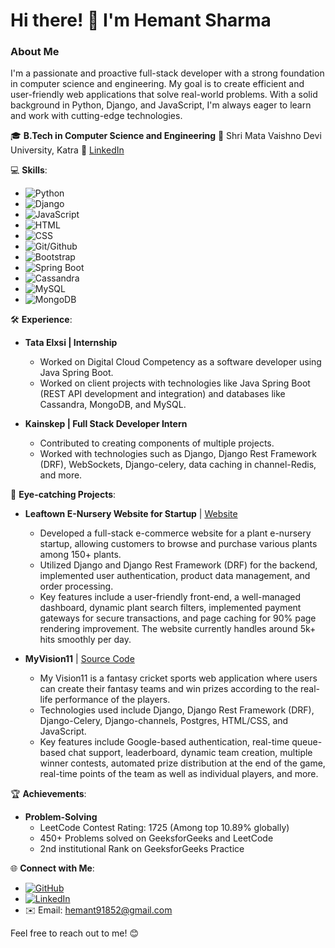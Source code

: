 # Hi there! 👋 I'm Hemant Sharma

### About Me

I'm a passionate and proactive full-stack developer with a strong foundation in computer science and engineering. My goal is to create efficient and user-friendly web applications that solve real-world problems. With a solid background in Python, Django, and JavaScript, I'm always eager to learn and work with cutting-edge technologies.

🎓 **B.Tech in Computer Science and Engineering**
📍 Shri Mata Vaishno Devi University, Katra
🔗 [LinkedIn](https://www.linkedin.com/in/hemantsharma)

💻 **Skills**:
- ![Python](https://img.shields.io/badge/-Python-3776AB?style=flat-square&logo=python&logoColor=white)
- ![Django](https://img.shields.io/badge/-Django-092E20?style=flat-square&logo=django&logoColor=white)
- ![JavaScript](https://img.shields.io/badge/-JavaScript-F7DF1E?style=flat-square&logo=javascript&logoColor=black)
- ![HTML](https://img.shields.io/badge/-HTML-E34F26?style=flat-square&logo=html5&logoColor=white)
- ![CSS](https://img.shields.io/badge/-CSS-1572B6?style=flat-square&logo=css3&logoColor=white)
- ![Git/Github](https://img.shields.io/badge/-Git/Github-181717?style=flat-square&logo=github&logoColor=white)
- ![Bootstrap](https://img.shields.io/badge/-Bootstrap-7952B3?style=flat-square&logo=bootstrap&logoColor=white)
- ![Spring Boot](https://img.shields.io/badge/-Spring%20Boot-6DB33F?style=flat-square&logo=spring&logoColor=white)
- ![Cassandra](https://img.shields.io/badge/-Cassandra-1287B1?style=flat-square&logo=apache-cassandra&logoColor=white)
- ![MySQL](https://img.shields.io/badge/-MySQL-4479A1?style=flat-square&logo=mysql&logoColor=white)
- ![MongoDB](https://img.shields.io/badge/-MongoDB-47A248?style=flat-square&logo=mongodb&logoColor=white)

🛠️ **Experience**:
- **Tata Elxsi | Internship**
  - Worked on Digital Cloud Competency as a software developer using Java Spring Boot.
  - Worked on client projects with technologies like Java Spring Boot (REST API development and integration) and databases like Cassandra, MongoDB, and MySQL.

- **Kainskep | Full Stack Developer Intern**
  - Contributed to creating components of multiple projects.
  - Worked with technologies such as Django, Django Rest Framework (DRF), WebSockets, Django-celery, data caching in channel-Redis, and more.

🚀 **Eye-catching Projects**:
- **Leaftown E-Nursery Website for Startup** | [Website](https://www.leaftown.in/)
  - Developed a full-stack e-commerce website for a plant e-nursery startup, allowing customers to browse and purchase various plants among 150+ plants.
  - Utilized Django and Django Rest Framework (DRF) for the backend, implemented user authentication, product data management, and order processing.
  - Key features include a user-friendly front-end, a well-managed dashboard, dynamic plant search filters, implemented payment gateways for secure transactions, and page caching for 90% page rendering improvement. The website currently handles around 5k+ hits smoothly per day.

- **MyVision11** | [Source Code](https://github.com/hks74123/vision11)
  - My Vision11 is a fantasy cricket sports web application where users can create their fantasy teams and win prizes according to the real-life performance of the players.
  - Technologies used include Django, Django Rest Framework (DRF), Django-Celery, Django-channels, Postgres, HTML/CSS, and JavaScript.
  - Key features include Google-based authentication, real-time queue-based chat support, leaderboard, dynamic team creation, multiple winner contests, automated prize distribution at the end of the game, real-time points of the team as well as individual players, and more.

🏆 **Achievements**:
- **Problem-Solving**
  - LeetCode Contest Rating: 1725 (Among top 10.89% globally)
  - 450+ Problems solved on GeeksforGeeks and LeetCode
  - 2nd institutional Rank on GeeksforGeeks Practice

🌐 **Connect with Me**:
- [![GitHub](https://img.shields.io/badge/Github-hks74123-181717?style=flat-square&logo=github&logoColor=white)](https://github.com/hks74123)
- [![LinkedIn](https://img.shields.io/badge/LinkedIn-Hemant%20Sharma-0077B5?style=flat-square&logo=linkedin&logoColor=white)](https://www.linkedin.com/in/hemant-sharma-79a3601a7/)
- ✉️ Email: hemant91852@gmail.com

Feel free to reach out to me! 😊
